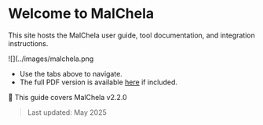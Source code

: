 # Welcome to MalChela

This site hosts the MalChela user guide, tool documentation, and integration instructions.

![](../images/malchela.png

- Use the tabs above to navigate.
- The full PDF version is available [here](user-guide.pdf) if included.

📘 This guide covers MalChela v2.2.0
> Last updated: May 2025

